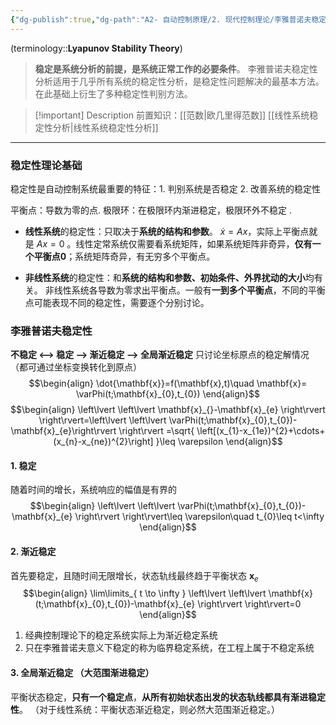```yaml
---
{"dg-publish":true,"dg-path":"A2- 自动控制原理/2. 现代控制理论/李雅普诺夫稳定性理论.md","permalink":"/A2- 自动控制原理/2. 现代控制理论/李雅普诺夫稳定性理论/","dgPassFrontmatter":true,"noteIcon":"","created":"2024-10-04T14:40:36.680+08:00","updated":"2025-04-14T17:55:46.925+08:00"}
---
```



(terminology::**Lyapunov Stability Theory**)
> **稳定是系统分析的前提，是系统正常工作的必要条件**。
> 李雅普诺夫稳定性分析适用于几乎所有系统的稳定性分析，是稳定性问题解决的最基本方法。在此基础上衍生了多种稳定性判别方法。

> [!important] Description 
> 前置知识：[[范数\|欧几里得范数]]  [[线性系统稳定性分析\|线性系统稳定性分析]]

***
### 稳定性理论基础
稳定性是自动控制系统最重要的特征：1. 判别系统是否稳定   2. 改善系统的稳定性

平衡点：导数为零的点.
极限环：在极限环内渐进稳定，极限环外不稳定 .
- **线性系统**的稳定性：只取决于**系统的结构和参数**。
	$\dot{x}=Ax$，实际上平衡点就是 $Ax=0$ 。线性定常系统仅需要看系统矩阵，如果系统矩阵非奇异，**仅有一个平衡点**$\mathbf{0}$；系统矩阵奇异，有无穷多个平衡点。
	
- **非线性系统**的稳定性：和**系统的结构和参数、初始条件、外界扰动的大小**均有关。
	非线性系统各导数为零求出平衡点。一般有**一到多个平衡点**，不同的平衡点可能表现不同的稳定性，需要逐个分别讨论。

### 李雅普诺夫稳定性
**不稳定 <--> 稳定 --> 渐近稳定 --> 全局渐近稳定**
只讨论坐标原点的稳定解情况（都可通过坐标变换转化到原点）
$$\begin{align}
\dot{\mathbf{x}}=f(\mathbf{x},t)\quad \mathbf{x}= \varPhi(t;\mathbf{x}_{0},t_{0})
\end{align}$$
$$\begin{align}
\left\lvert  \left\lvert  \mathbf{x}_{}-\mathbf{x}_{e} \right\rvert \right\rvert=\left\lvert  \left\lvert   \varPhi(t;\mathbf{x}_{0},t_{0})-\mathbf{x}_{e}\right\rvert \right\rvert =\sqrt{ \left[(x_{1}-x_{1e})^{2}+\cdots+(x_{n}-x_{ne})^{2}\right] }\leq \varepsilon
\end{align}$$


#### 1. 稳定
随着时间的增长，系统响应的幅值是有界的
$$\begin{align}
\left\lvert  \left\lvert  \varPhi(t;\mathbf{x}_{0},t_{0})-\mathbf{x}_{e} \right\rvert \right\rvert\leq \varepsilon\quad  t_{0}\leq t<\infty
\end{align}$$
#### 2. 渐近稳定
首先要稳定，且随时间无限增长，状态轨线最终趋于平衡状态 $\mathbf{x}_{e}$
$$\begin{align}
\lim\limits_{ t \to \infty } \left\lvert  \left\lvert  \mathbf{x}(t;\mathbf{x}_{0},t_{0})-\mathbf{x}_{e} \right\rvert \right\rvert=0
\end{align}$$

1. 经典控制理论下的稳定系统实际上为渐近稳定系统
2. 只在李雅普诺夫意义下稳定的称为临界稳定系统，在工程上属于不稳定系统
#### 3. 全局渐近稳定 （大范围渐进稳定）
平衡状态稳定，**只有一个稳定点**，**从所有初始状态出发的状态轨线都具有渐进稳定性**。
（对于线性系统：平衡状态渐近稳定，则必然大范围渐近稳定。）
